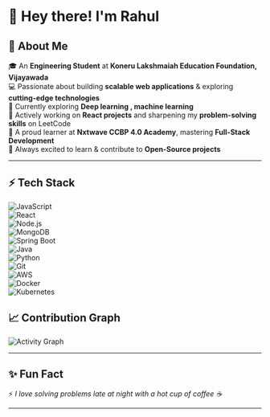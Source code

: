 # 👋 Hey there! I'm Rahul  

## 🚀 About Me  
🎓 An **Engineering Student** at **Koneru Lakshmaiah Education Foundation, Vijayawada**  
💻 Passionate about building **scalable web applications** & exploring **cutting-edge technologies**  
🤖 Currently exploring **Deep learning , machine learning**  
🎯 Actively working on **React projects** and sharpening my **problem-solving skills** on LeetCode  
📖 A proud learner at **Nxtwave CCBP 4.0 Academy**, mastering **Full-Stack Development**  
🌱 Always excited to learn & contribute to **Open-Source projects** 

---

## ⚡ Tech Stack  
![JavaScript](https://img.shields.io/badge/-JavaScript-F7E018?style=flat&logo=javascript&logoColor=000)  
![React](https://img.shields.io/badge/-React-61DAFB?style=flat&logo=react&logoColor=000)  
![Node.js](https://img.shields.io/badge/-Node.js-339933?style=flat&logo=node.js&logoColor=fff)  
![MongoDB](https://img.shields.io/badge/-MongoDB-4EA94B?style=flat&logo=mongodb&logoColor=fff)  
![Spring Boot](https://img.shields.io/badge/-Spring%20Boot-6DB33F?style=flat&logo=springboot&logoColor=fff)  
![Java](https://img.shields.io/badge/-Java-007396?style=flat&logo=java&logoColor=fff)  
![Python](https://img.shields.io/badge/-Python-3776AB?style=flat&logo=python&logoColor=fff)  
![Git](https://img.shields.io/badge/-Git-F05032?style=flat&logo=git&logoColor=fff)  
![AWS](https://img.shields.io/badge/-AWS-232F3E?style=flat&logo=amazonaws&logoColor=fff)  
![Docker](https://img.shields.io/badge/-Docker-2496ED?style=flat&logo=docker&logoColor=fff)  
![Kubernetes](https://img.shields.io/badge/-Kubernetes-326CE5?style=flat&logo=kubernetes&logoColor=fff)  

## 📈 Contribution Graph  
![Activity Graph](https://github-readme-activity-graph.vercel.app/graph?username=EtyalaRahul&theme=tokyo-night)  

---

## ✨ Fun Fact  
⚡ *I love solving problems late at night with a hot cup of coffee ☕*  

---
